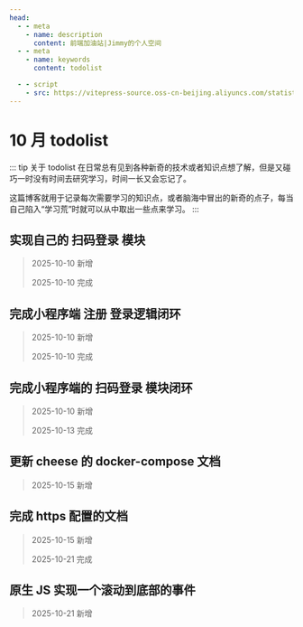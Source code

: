 ```yaml
---
head:
  - - meta
    - name: description
      content: 前端加油站|Jimmy的个人空间
  - - meta
    - name: keywords
      content: todolist

  - - script
    - src: https://vitepress-source.oss-cn-beijing.aliyuncs.com/statistics.js
---
```


# 10 月 todolist

::: tip 关于 todolist
在日常总有见到各种新奇的技术或者知识点想了解，但是又碰巧一时没有时间去研究学习，时间一长又会忘记了。

这篇博客就用于记录每次需要学习的知识点，或者脑海中冒出的新奇的点子，每当自己陷入“学习荒”时就可以从中取出一些点来学习。
:::

## 实现自己的 扫码登录 模块

> 2025-10-10 新增
>
> 2025-10-10 完成

## 完成小程序端 注册 登录逻辑闭环

> 2025-10-10 新增
>
> 2025-10-10 完成

## 完成小程序端的 扫码登录 模块闭环

> 2025-10-10 新增
>
> 2025-10-13 完成

## 更新 cheese 的 docker-compose 文档

> 2025-10-15 新增

## 完成 https 配置的文档

> 2025-10-15 新增
>
> 2025-10-21 完成

## 原生 JS 实现一个滚动到底部的事件

> 2025-10-21 新增
